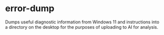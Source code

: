 # error-dump
Dumps useful diagnostic information from Windows 11 and instructions into a directory on the desktop for the purposes of uploading to AI for analysis.
